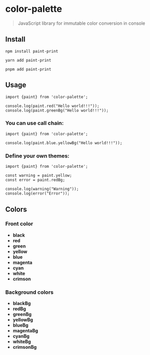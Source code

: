 # color-palette

>JavaScript library for immutable color conversion in console

## Install

```
npm install paint-print

yarn add paint-print

pnpm add paint-print
```

## Usage

```
import {paint} from 'color-palette';
 
console.log(paint.red("Hello world!!!"));
console.log(paint.greenBg("Hello world!!!"));
```

### You can use call chain:

```
import {paint} from 'color-palette';

console.log(paint.blue.yellowBg("Hello world!!!"));
```

### Define your own themes:



```
import {paint} from 'color-palette';

const warning = paint.yellow;
const error = paint.redBg;

console.log(warning("Warning"));
console.log(error("Error"));
``` 

## Colors

### Front color

- **black**
- **red**
- **green**
- **yellow**
- **blue**
- **magenta**
- **cyan**
- **white**
- **crimson**

### Background colors

- **blackBg**
- **redBg**
- **greenBg**
- **yellowBg**
- **blueBg**
- **magentaBg**
- **cyanBg**
- **whiteBg**
- **crimsonBg**